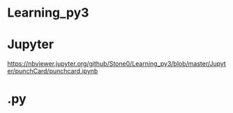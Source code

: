 # Learning_py3

# Jupyter

https://nbviewer.jupyter.org/github/Stone0/Learning_py3/blob/master/Jupyter/punchCard/punchcard.ipynb
# .py

